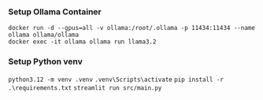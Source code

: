 ### Setup Ollama Container
`docker run -d --gpus=all -v ollama:/root/.ollama -p 11434:11434 --name ollama ollama/ollama`  
`docker exec -it ollama ollama run llama3.2`

### Setup Python venv
`python3.12 -m venv .venv`
`.venv\Scripts\activate`
`pip install -r .\requirements.txt`
`streamlit run src/main.py`
